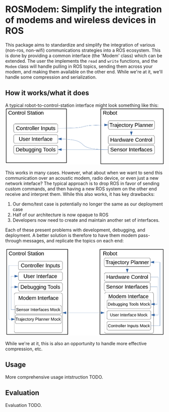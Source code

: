 # ROSModem: Simplify the integration of modems and wireless devices in ROS

This package aims to standardize and simplify the integration of various
(non-ros, non-wifi) communications strategies into a ROS ecosystem. This is
done by providing a common interface (the 'Modem' class) which can be extended.
The user the implements the `read` and `write` functions, and the `Modem` class
will handle pulling in ROS topics, sending them across your modem, and making
them available on the other end. While we're at it, we'll handle some
compression and serialization.

## How it works/what it does

A typical robot-to-control-station interface might look something like this:
![Robot to control station architecture.](./standard_approach.png)

This works in many cases. However, what about when we want to send this communication over an acoustic modem, radio device, or even just a new network inteface? The typical approach is to drop ROS in favor of sending custom commands, and then having a new ROS system on the other end receive and interpret them. While this also works, it has key drawbacks:

1) Our demo/test case is potentially no longer the same as our deployment case
2) Half of our architecture is now opaque to ROS
3) Developers now need to create and maintain another set of interfaces.

Each of these present problems with development, debugging, and deployment.
A better solution is therefore to have them modem pass-through messages,
and replicate the topics on each end:

![Robot to control station architecture.](./contributed_approach.png)

While we're at it, this is also an opportunity to handle more effective compression, etc.

## Usage

More comprehensive usage intstruction TODO.

## Evaluation

Evaluation TODO.
